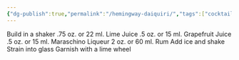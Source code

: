 ```yaml
---
{"dg-publish":true,"permalink":"/hemingway-daiquiri/","tags":["cocktail"]}
---
```



Build in a shaker 
.75 oz. or 22 ml. Lime Juice
.5 oz. or 15 ml. Grapefruit Juice
.5 oz. or 15 ml. Maraschino Liqueur
2 oz. or 60 ml. Rum 
Add ice and shake 
Strain into glass
Garnish with a lime wheel